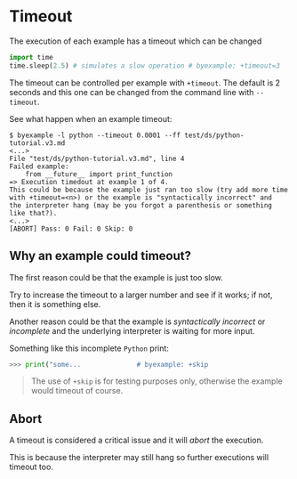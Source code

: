 <!--
Check that we have byexample installed first
$ hash byexample                                    # byexample: +fail-fast

$ alias byexample=byexample\ --pretty\ none

--
-->

# Timeout

The execution of each example has a timeout which can be changed

```python
import time
time.sleep(2.5) # simulates a slow operation # byexample: +timeout=3
```

The timeout can be controlled per example with ``+timeout``. The default
is 2 seconds and this one can be changed from the command line with
``--timeout``.

See what happen when an example timeout:

```
$ byexample -l python --timeout 0.0001 --ff test/ds/python-tutorial.v3.md
<...>
File "test/ds/python-tutorial.v3.md", line 4
Failed example:
    from __future__ import print_function
=> Execution timedout at example 1 of 4.
This could be because the example just ran too slow (try add more time
with +timeout=<n>) or the example is "syntactically incorrect" and
the interpreter hang (may be you forgot a parenthesis or something like that?).
<...>
[ABORT] Pass: 0 Fail: 0 Skip: 0
```

## Why an example could timeout?

The first reason could be that the example is just too slow.

Try to increase the timeout to a larger number and see if it works;
if not, then it is something else.

Another reason could be that the example is *syntactically incorrect*
or *incomplete* and the underlying interpreter is waiting for more
input.

Something like this incomplete ``Python`` print:

```python
>>> print("some...              # byexample: +skip
```

> The use of ``+skip`` is for testing purposes only, otherwise
> the example would timeout of course.

## Abort

A timeout is considered a critical issue and it will *abort* the execution.

This is because the interpreter may still hang so further executions
will timeout too.
